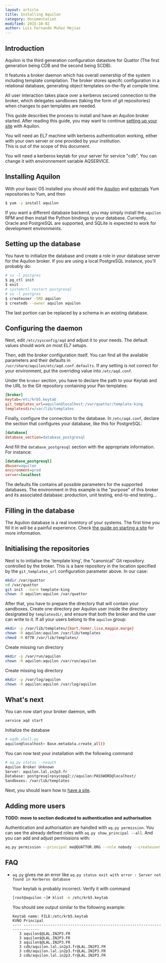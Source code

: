 ```yaml
---
layout: article
title: Installing Aquilon
category: documentation
modified: 2015-10-02
author: Luis Fernando Muñoz Mejías
---
```


## Introduction

Aquilon is the third generation configuration datastore for Quattor
(The first generation being CDB and the second being SCDB).

It features a broker daemon which has overall ownership of the system
including template compilation. The broker stores specifc
configuration in a relational database, generating object templates
on-the-fly at compile time.

All user interaction takes place over a kerberos secured connection to
the broker, which delegates sandboxes (taking the form of git
repositories) when changes to pan templates are needed.

This guide describes the process to install and have an Aquilon broker
started.  After reading this guide, you may want to continue
[setting up your site](/documentation/2013/10/25/aquilon-site.html)
with Aquilon.

You will need an EL7 machine with kerberos authentication working, either
with your own server or one provided by your institution.  
This is out of the scope of this document.

You will need a kerberos keytab for your server for service "cdb". You
can change it with environnement variable AQSERVICE.

## Installing Aquilon

With your basic OS installed you should add the
[Aquilon](http://yum.quattor.org/aquilon) and
[externals](http://yum.quattor.org/externals) Yum repositories to Yum,
and then

```sh
$ yum -y install aquilon
```

If you want a different database backend, you may simply install the
`aquilon` RPM and then install the Python bindings to your database.
Currently, Oracle and PostgreSQL are supported, and SQLite is expected
to work for development environments.

## Setting up the database

You have to initialize the database and create a role in your database server for the Aquilon
broker. If you are using a local PostgreSQL instance, you'll probably do:

```sh
# su -l postgres
$ pg_ctl init
$ exit
# systemctl restart postgresql
# su -l postgres
$ createuser -SRD aquilon
$ createdb --owner aquilon aquilon
```

The last portion can be replaced by a schema in an existing database.

## Configuring the daemon

Next, edit `/etc/sysconfig/aqd` and adjust it to your needs.  The
default values should work on most EL7 setups.

Then, edit the broker configuration itself.  You can find all the
available parameters and their defaults in
`/usr/share/aquilon/etc/aqd.conf.defaults`.  If any setting is not
correct for your environment, put the overriding value into
`/etc/aqd.conf`.

Under the `broker` section, you have to declare the path to your
Keytab and the URL to the Git repository containing your Pan templates:

```ini
[broker]
keytab=/etc/krb5.keytab
git_templates_url=aquilon@localhost:/var/quattor/template-king
templatesdir=/var/lib/templates
```

Finally, configure the connection to the database.  In
`/etc/aqd.conf`, declare the section that configures your database,
like this for PostgreSQL:

```ini
[database]
database_section=database_postgresql
```

And fill the `database_postgresql` section with the appropriate
information.  For instance:

```ini
[database_postgresql]
dbuser=aquilon
environment=prod
server=localhost
```

The defaults file contains all possible parameters for the supported
databases.  The environment in this example is the "purpose" of this
broker and its associated database: production, unit testing,
end-to-end testing...

## Filling in the database

The Aquilon database is a real inventory of your systems.  The first
time you fill it in will be a painful experience.  Check
[the guide on starting a site](/documentation/2013/10/25/aquilon-site.html)
for more information.

## Initialising the repositories

Next is to initialise the 'template king', the "canonical" Git
repository controlled by the broker.  This is a bare repository in the
location specified by the `git_templates_url` configuration parameter
above.  In our case:

```bash
mkdir /var/quattor
cd /var/quattor
git init --bare template-king
chown -R aquilon:aquilon /var/quattor
```

After that, you have to prepare the directory that will contain your
sandboxes.  Create one directory per Aquilon user inside the directory
designated by `templatesdir`, and ensure that both the broker and the
user can write to it.  If all your users belong to the `aquilon`
group:

```bash
mkdir -p /var/lib/templates/{bart,homer,lisa,maggie,marge}
chown -R aquilon:aquilon /var/lib/templates
chmod -R 0770 /var/lib/templates/
```

Create missing run directory

```bash
mkdir -p /var/run/aquilon
chown -R aquilon:aquilon /var/run/aquilon
```

Create missing log directory

```bash
mkdir -p /var/log/aquilon
chown -R aquilon:aquilon /var/log/aquilon
```

## What's next

You can now start your broker daemon, with

```bash
service aqd start
```

Initialize the database

```bash
# aqdb_shell.py
aquilon@localhost> Base.metadata.create_all()
```

You can now test your installation with the following command

```bash
# aq.py status --noauth
Aquilon Broker Unknown
Server: aquilon.lal.in2p3.fr
Database: postgresql+psycopg2://aquilon:PASSWORD@localhost/
Sandboxes: /var/lib/templates
```

Next, you should learn how to
[have a site](/documentation/2013/10/25/aquilon-site.html).

## Adding more users

**TODO: move to  section dedicated to authentication and authorisation**

Authentication and authorisation are handled with `aq.py permission`.
You can see the already defined roles with `aq.py show_principal --all`.
And you can add and adjust permissions with:

```bash
aq.py permission --principal me@QUATTOR.ORG --role nobody --createuser
```

## FAQ

* `aq.py` gives me an error like `aq.py status exit with error : Server not found in Kerberos database`

  Your keytab is probably incorrect. Verify it with command

  ```bash
  [root@aquilon ~]# klist -k /etc/krb5.keytab
  ```

  You should see output similar to the following example:

  ```
  Keytab name: FILE:/etc/krb5.keytab
  KVNO Principal
  ---- --------------------------------------------------------------------------
     3 aquilon$@LAL.IN2P3.FR
     3 aquilon$@LAL.IN2P3.FR
     3 aquilon$@LAL.IN2P3.FR
     3 cdb/aquilon.lal.in2p3.fr@LAL.IN2P3.FR
     3 cdb/aquilon.lal.in2p3.fr@LAL.IN2P3.FR
     3 cdb/aquilon.lal.in2p3.fr@LAL.IN2P3.FR
```
